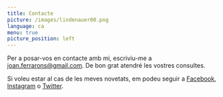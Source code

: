 ```yaml
---
title: Contacte
picture: /images/lindenauer00.png
language: ca
menu: true
picture_position: left
---
```


Per a posar-vos en contacte amb mi, escriviu-me a <a href="mailto:joan.ferrarons@gmail.com">joan.ferrarons@gmail.com</a>. De bon grat atendré les vostres consultes.

Si voleu estar al cas de les meves novetats, em podeu seguir a [Facebook](http://www.facebook.com/ferrarons.traductor), [Instagram](http://www.instagram.com/jferrarons) o [Twitter](https://twitter.com/_jferrarons_).